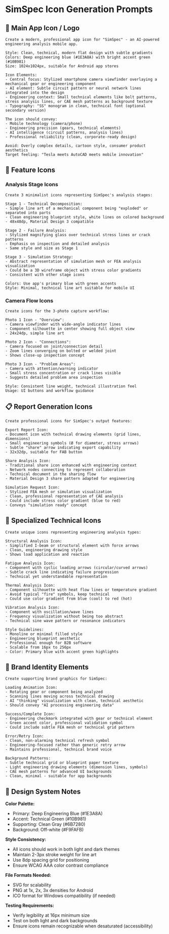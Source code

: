 # SimSpec Icon Generation Prompts

## 🎨 Main App Icon / Logo

```
Create a modern, professional app icon for "SimSpec" - an AI-powered engineering analysis mobile app. 

Style: Clean, technical, modern flat design with subtle gradients
Colors: Deep engineering blue (#1E3A8A) with bright accent green (#10B981) 
Size: 1024x1024px, suitable for Android app stores

Icon Elements:
- Central focus: Stylized smartphone camera viewfinder overlaying a mechanical gear or engineering component
- AI element: Subtle circuit pattern or neural network lines integrated into the design
- Engineering context: Small technical elements like bolt patterns, stress analysis lines, or CAE mesh patterns as background texture
- Typography: "SS" monogram in clean, technical font (optional secondary version)

The icon should convey:
- Mobile technology (camera/phone)
- Engineering precision (gears, technical elements) 
- AI intelligence (circuit patterns, analysis lines)
- Professional reliability (clean, corporate-ready design)

Avoid: Overly complex details, cartoon style, consumer product aesthetics
Target feeling: "Tesla meets AutoCAD meets mobile innovation"
```

## 🔧 Feature Icons

### Analysis Stage Icons
```
Create 3 minimalist icons representing SimSpec's analysis stages:

Stage 1 - Technical Decomposition:
- Simple line art of a mechanical component being "exploded" or separated into parts
- Clean engineering blueprint style, white lines on colored background
- 48x48dp, Material Design 3 compatible

Stage 2 - Failure Analysis: 
- Stylized magnifying glass over technical stress lines or crack patterns
- Emphasis on inspection and detailed analysis
- Same style and size as Stage 1

Stage 3 - Simulation Strategy:
- Abstract representation of simulation mesh or FEA analysis visualization
- Could be a 3D wireframe object with stress color gradients
- Consistent with other stage icons

Colors: Use app's primary blue with green accents
Style: Minimal, technical line art suitable for mobile UI
```

### Camera Flow Icons
```
Create icons for the 3-photo capture workflow:

Photo 1 Icon - "Overview":
- Camera viewfinder with wide-angle indicator lines
- Component silhouette in center showing full object view
- 24x24dp, simple line art

Photo 2 Icon - "Connections":
- Camera focused on joint/connection detail
- Zoom lines converging on bolted or welded joint
- Shows close-up inspection concept

Photo 3 Icon - "Problem Areas":  
- Camera with attention/warning indicator
- Small stress concentration or crack lines visible
- Suggests detailed problem area inspection

Style: Consistent line weight, technical illustration feel
Usage: UI buttons and workflow guidance
```

## 📋 Report Generation Icons

```
Create professional icons for SimSpec's output features:

Export Report Icon:
- Document icon with technical drawing elements (grid lines, dimensions)
- Small engineering symbols (Ø for diameter, stress arrows)
- Subtle "share" arrow indicating export capability
- 32x32dp, suitable for FAB button

Share Analysis Icon:
- Traditional share icon enhanced with engineering context
- Network nodes connecting to represent collaboration
- Technical document in the sharing flow
- Material Design 3 share pattern adapted for engineering

Simulation Request Icon:
- Stylized FEA mesh or simulation visualization
- Clean, professional representation of CAE analysis
- Could include stress color gradient (blue to red)
- Conveys "simulation ready" concept
```

## 🎯 Specialized Technical Icons

```
Create unique icons representing engineering analysis types:

Structural Analysis Icon:
- Simplified I-beam or structural element with force arrows
- Clean, engineering drawing style
- Shows load application and reaction

Fatigue Analysis Icon:
- Component with cyclic loading arrows (circular/curved arrows)
- Subtle crack line indicating failure progression
- Technical yet understandable representation

Thermal Analysis Icon:
- Component silhouette with heat flow lines or temperature gradient
- Avoid typical "fire" symbols, keep technical
- Could use color gradient from blue (cool) to red (hot)

Vibration Analysis Icon:
- Component with oscillation/wave lines
- Frequency visualization without being too abstract
- Technical sine wave pattern or resonance indicators

Style Guidelines:
- Monoline or minimal filled style
- Engineering blueprint aesthetic
- Professional enough for B2B software
- Scalable from 16px to 256px
- Color: Primary blue with accent green highlights
```

## 🌟 Brand Identity Elements

```
Create supporting brand graphics for SimSpec:

Loading Animation Icon:
- Rotating gear or component being analyzed
- Scanning lines moving across technical drawing
- AI "thinking" visualization with clean, technical aesthetic
- Should convey "AI processing engineering data"

Success/Complete Icon:
- Engineering checkmark integrated with gear or technical element
- Green accent color, professional validation symbol
- Could include subtle FEA mesh or technical grid pattern

Error/Retry Icon:
- Clean, non-alarming technical refresh symbol
- Engineering-focused rather than generic retry arrow
- Maintains professional, technical brand voice

Background Patterns:
- Subtle technical grid or blueprint paper texture
- Light engineering drawing elements (dimension lines, symbols)
- CAE mesh patterns for advanced UI backgrounds
- Clean, minimal - suitable for app backgrounds
```

## 📐 Design System Notes

**Color Palette:**
- Primary: Deep Engineering Blue (#1E3A8A)
- Accent: Technical Green (#10B981)  
- Supporting: Clean Gray (#6B7280)
- Background: Off-white (#F9FAFB)

**Style Consistency:**
- All icons should work in both light and dark themes
- Maintain 2-3px stroke weight for line art
- Use 8dp spacing grid for positioning
- Ensure WCAG AAA color contrast compliance

**File Formats Needed:**
- SVG for scalability
- PNG at 1x, 2x, 3x densities for Android
- ICO format for Windows compatibility (if needed)

**Testing Requirements:**
- Verify legibility at 16px minimum size
- Test on both light and dark backgrounds  
- Ensure icons remain recognizable when desaturated (accessibility)